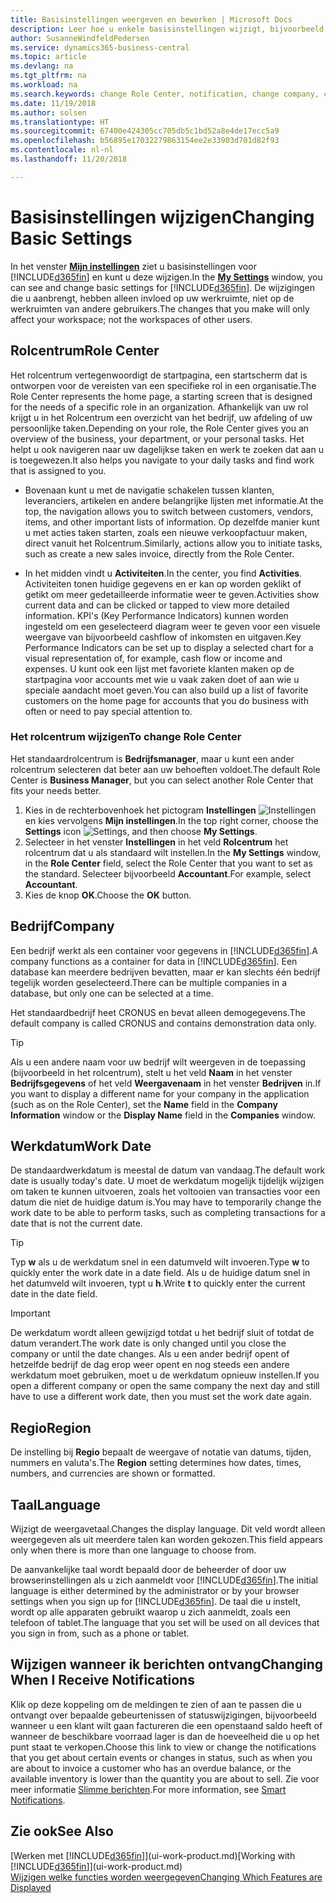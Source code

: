 ```yaml
---
title: Basisinstellingen weergeven en bewerken | Microsoft Docs
description: Leer hoe u enkele basisinstellingen wijzigt, bijvoorbeeld het rolcentrum, bedrijf of de werkdatum.
author: SusanneWindfeldPedersen
ms.service: dynamics365-business-central
ms.topic: article
ms.devlang: na
ms.tgt_pltfrm: na
ms.workload: na
ms.search.keywords: change Role Center, notification, change company, change work date
ms.date: 11/19/2018
ms.author: solsen
ms.translationtype: HT
ms.sourcegitcommit: 67400e424305cc705db5c1bd52a8e4de17ecc5a9
ms.openlocfilehash: b56895e17032279863154ee2e33903d701d82f93
ms.contentlocale: nl-nl
ms.lasthandoff: 11/20/2018

---
```

# <a name="changing-basic-settings"></a><span data-ttu-id="6ed46-103">Basisinstellingen wijzigen</span><span class="sxs-lookup"><span data-stu-id="6ed46-103">Changing Basic Settings</span></span>
<span data-ttu-id="6ed46-104">In het venster [**Mijn instellingen**](https://businesscentral.dynamics.com?page=9176 "Ga direct naar de pagina met uw gebruikersinstellingen in Business Central") ziet u basisinstellingen voor [!INCLUDE[d365fin](includes/d365fin_md.md)] en kunt u deze wijzigen.</span><span class="sxs-lookup"><span data-stu-id="6ed46-104">In the [**My Settings**](https://businesscentral.dynamics.com?page=9176 "Go directly to your user settings page in Business Central") window, you can see and change basic settings for [!INCLUDE[d365fin](includes/d365fin_md.md)].</span></span> <span data-ttu-id="6ed46-105">De wijzigingen die u aanbrengt, hebben alleen invloed op uw werkruimte, niet op de werkruimten van andere gebruikers.</span><span class="sxs-lookup"><span data-stu-id="6ed46-105">The changes that you make will only affect your workspace; not the workspaces of other users.</span></span>  

## <a name="role-center"></a> <span data-ttu-id="6ed46-106">Rolcentrum</span><span class="sxs-lookup"><span data-stu-id="6ed46-106">Role Center</span></span>
<span data-ttu-id="6ed46-107">Het rolcentrum vertegenwoordigt de startpagina, een startscherm dat is ontworpen voor de vereisten van een specifieke rol in een organisatie.</span><span class="sxs-lookup"><span data-stu-id="6ed46-107">The Role Center represents the home page, a starting screen that is designed for the needs of a specific role in an organization.</span></span> <span data-ttu-id="6ed46-108">Afhankelijk van uw rol krijgt u in het Rolcentrum een overzicht van het bedrijf, uw afdeling of uw persoonlijke taken.</span><span class="sxs-lookup"><span data-stu-id="6ed46-108">Depending on your role, the Role Center gives you an overview of the business, your department, or your personal tasks.</span></span> <span data-ttu-id="6ed46-109">Het helpt u ook navigeren naar uw dagelijkse taken en werk te zoeken dat aan u is toegewezen.</span><span class="sxs-lookup"><span data-stu-id="6ed46-109">It also helps you navigate to your daily tasks and find work that is assigned to you.</span></span>

-   <span data-ttu-id="6ed46-110">Bovenaan kunt u met de navigatie schakelen tussen klanten, leveranciers, artikelen en andere belangrijke lijsten met informatie.</span><span class="sxs-lookup"><span data-stu-id="6ed46-110">At the top, the navigation allows you to switch between customers, vendors, items, and other important lists of information.</span></span> <span data-ttu-id="6ed46-111">Op dezelfde manier kunt u met acties taken starten, zoals een nieuwe verkoopfactuur maken, direct vanuit het Rolcentrum.</span><span class="sxs-lookup"><span data-stu-id="6ed46-111">Similarly, actions allow you to initiate tasks, such as create a new sales invoice, directly from the Role Center.</span></span>

-   <span data-ttu-id="6ed46-112">In het midden vindt u **Activiteiten**.</span><span class="sxs-lookup"><span data-stu-id="6ed46-112">In the center, you find **Activities**.</span></span> <span data-ttu-id="6ed46-113">Activiteiten tonen huidige gegevens en er kan op worden geklikt of getikt om meer gedetailleerde informatie weer te geven.</span><span class="sxs-lookup"><span data-stu-id="6ed46-113">Activities show current data and can be clicked or tapped to view more detailed information.</span></span> <span data-ttu-id="6ed46-114">KPI's (Key Performance Indicators) kunnen worden ingesteld om een geselecteerd diagram weer te geven voor een visuele weergave van bijvoorbeeld cashflow of inkomsten en uitgaven.</span><span class="sxs-lookup"><span data-stu-id="6ed46-114">Key Performance Indicators can be set up to display a selected chart for a visual representation of, for example, cash flow or income and expenses.</span></span> <span data-ttu-id="6ed46-115">U kunt ook een lijst met favoriete klanten maken op de startpagina voor accounts met wie u vaak zaken doet of aan wie u speciale aandacht moet geven.</span><span class="sxs-lookup"><span data-stu-id="6ed46-115">You can also build up a list of favorite customers on the home page for accounts that you do business with often or need to pay special attention to.</span></span>

### <a name="to-change-role-center"></a><span data-ttu-id="6ed46-116">Het rolcentrum wijzigen</span><span class="sxs-lookup"><span data-stu-id="6ed46-116">To change Role Center</span></span>
<span data-ttu-id="6ed46-117">Het standaardrolcentrum is **Bedrijfsmanager**, maar u kunt een ander rolcentrum selecteren dat beter aan uw behoeften voldoet.</span><span class="sxs-lookup"><span data-stu-id="6ed46-117">The default Role Center is **Business Manager**, but you can select another Role Center that fits your needs better.</span></span>
1. <span data-ttu-id="6ed46-118">Kies in de rechterbovenhoek het pictogram **Instellingen** ![Instellingen](media/ui-experience/settings_icon_small.png "pictogram Instellingen voor rolcentrum") en kies vervolgens **Mijn instellingen**.</span><span class="sxs-lookup"><span data-stu-id="6ed46-118">In the top right corner, choose the **Settings** icon ![Settings](media/ui-experience/settings_icon_small.png "Settings icon for role center"), and then choose **My Settings**.</span></span>
2. <span data-ttu-id="6ed46-119">Selecteer in het venster **Instellingen** in het veld **Rolcentrum** het rolcentrum dat u als standaard wilt instellen.</span><span class="sxs-lookup"><span data-stu-id="6ed46-119">In the **My Settings** window, in the **Role Center** field, select the Role Center that you want to set as the standard.</span></span> <span data-ttu-id="6ed46-120">Selecteer bijvoorbeeld **Accountant**.</span><span class="sxs-lookup"><span data-stu-id="6ed46-120">For example, select **Accountant**.</span></span>
3. <span data-ttu-id="6ed46-121">Kies de knop **OK**.</span><span class="sxs-lookup"><span data-stu-id="6ed46-121">Choose the **OK** button.</span></span>

## <a name="company"></a><span data-ttu-id="6ed46-122">Bedrijf</span><span class="sxs-lookup"><span data-stu-id="6ed46-122">Company</span></span>
<span data-ttu-id="6ed46-123">Een bedrijf werkt als een container voor gegevens in [!INCLUDE[d365fin](includes/d365fin_md.md)].</span><span class="sxs-lookup"><span data-stu-id="6ed46-123">A company functions as a container for data in [!INCLUDE[d365fin](includes/d365fin_md.md)].</span></span> <span data-ttu-id="6ed46-124">Een database kan meerdere bedrijven bevatten, maar er kan slechts één bedrijf tegelijk worden geselecteerd.</span><span class="sxs-lookup"><span data-stu-id="6ed46-124">There can be multiple companies in a database, but only one can be selected at a time.</span></span>

<span data-ttu-id="6ed46-125">Het standaardbedrijf heet CRONUS en bevat alleen demogegevens.</span><span class="sxs-lookup"><span data-stu-id="6ed46-125">The default company is called CRONUS and contains demonstration data only.</span></span>

> [!TIP]  
>   <span data-ttu-id="6ed46-126">Als u een andere naam voor uw bedrijf wilt weergeven in de toepassing (bijvoorbeeld in het rolcentrum), stelt u het veld **Naam** in het venster **Bedrijfsgegevens** of het veld **Weergavenaam** in het venster **Bedrijven** in.</span><span class="sxs-lookup"><span data-stu-id="6ed46-126">If you want to display a different name for your company in the application (such as on the Role Center), set the **Name** field in the **Company Information** window or the **Display Name** field in the **Companies** window.</span></span>  

## <a name="work-date"></a><span data-ttu-id="6ed46-127">Werkdatum</span><span class="sxs-lookup"><span data-stu-id="6ed46-127">Work Date</span></span>
<span data-ttu-id="6ed46-128">De standaardwerkdatum is meestal de datum van vandaag.</span><span class="sxs-lookup"><span data-stu-id="6ed46-128">The default work date is usually today's date.</span></span> <span data-ttu-id="6ed46-129">U moet de werkdatum mogelijk tijdelijk wijzigen om taken te kunnen uitvoeren, zoals het voltooien van transacties voor een datum die niet de huidige datum is.</span><span class="sxs-lookup"><span data-stu-id="6ed46-129">You may have to temporarily change the work date to be able to perform tasks, such as completing transactions for a date that is not the current date.</span></span>

> [!TIP]  
>   <span data-ttu-id="6ed46-130">Typ **w** als u de werkdatum snel in een datumveld wilt invoeren.</span><span class="sxs-lookup"><span data-stu-id="6ed46-130">Type **w** to quickly enter the work date in a date field.</span></span> <span data-ttu-id="6ed46-131">Als u de huidige datum snel in het datumveld wilt invoeren, typt u **h**.</span><span class="sxs-lookup"><span data-stu-id="6ed46-131">Write **t** to quickly enter the current date in the date field.</span></span>

> [!IMPORTANT]  
>   <span data-ttu-id="6ed46-132">De werkdatum wordt alleen gewijzigd totdat u het bedrijf sluit of totdat de datum verandert.</span><span class="sxs-lookup"><span data-stu-id="6ed46-132">The work date is only changed until you close the company or until the date changes.</span></span> <span data-ttu-id="6ed46-133">Als u een ander bedrijf opent of hetzelfde bedrijf de dag erop weer opent en nog steeds een andere werkdatum moet gebruiken, moet u de werkdatum opnieuw instellen.</span><span class="sxs-lookup"><span data-stu-id="6ed46-133">If you open a different company or open the same company the next day and still have to use a different work date, then you must set the work date again.</span></span>

## <a name="region"></a> <span data-ttu-id="6ed46-134">Regio</span><span class="sxs-lookup"><span data-stu-id="6ed46-134">Region</span></span>
<span data-ttu-id="6ed46-135">De instelling bij **Regio** bepaalt de weergave of notatie van datums, tijden, nummers en valuta's.</span><span class="sxs-lookup"><span data-stu-id="6ed46-135">The **Region** setting determines how dates, times, numbers, and currencies are shown or formatted.</span></span>   


## <a name="language"></a> <span data-ttu-id="6ed46-136">Taal</span><span class="sxs-lookup"><span data-stu-id="6ed46-136">Language</span></span>
<span data-ttu-id="6ed46-137">Wijzigt de weergavetaal.</span><span class="sxs-lookup"><span data-stu-id="6ed46-137">Changes the display language.</span></span> <span data-ttu-id="6ed46-138">Dit veld wordt alleen weergegeven als uit meerdere talen kan worden gekozen.</span><span class="sxs-lookup"><span data-stu-id="6ed46-138">This field appears only when there is more than one language to choose from.</span></span> 

<span data-ttu-id="6ed46-139">De aanvankelijke taal wordt bepaald door de beheerder of door uw browserinstellingen als u zich aanmeldt voor [!INCLUDE[d365fin](includes/d365fin_md.md)].</span><span class="sxs-lookup"><span data-stu-id="6ed46-139">The initial language is either determined by the administrator or by your browser settings when you sign up for [!INCLUDE[d365fin](includes/d365fin_md.md)].</span></span> <span data-ttu-id="6ed46-140">De taal die u instelt, wordt op alle apparaten gebruikt waarop u zich aanmeldt, zoals een telefoon of tablet.</span><span class="sxs-lookup"><span data-stu-id="6ed46-140">The language that you set will be used on all devices that you sign in from, such as a phone or tablet.</span></span>

## <a name="changing-when-i-receive-notifications"></a><span data-ttu-id="6ed46-141">Wijzigen wanneer ik berichten ontvang</span><span class="sxs-lookup"><span data-stu-id="6ed46-141">Changing When I Receive Notifications</span></span>
<span data-ttu-id="6ed46-142">Klik op deze koppeling om de meldingen te zien of aan te passen die u ontvangt over bepaalde gebeurtenissen of statuswijzigingen, bijvoorbeeld wanneer u een klant wilt gaan factureren die een openstaand saldo heeft of wanneer de beschikbare voorraad lager is dan de hoeveelheid die u op het punt staat te verkopen.</span><span class="sxs-lookup"><span data-stu-id="6ed46-142">Choose this link to view or change the notifications that you get about certain events or changes in status, such as when you are about to invoice a customer who has an overdue balance, or the available inventory is lower than the quantity you are about to sell.</span></span> <span data-ttu-id="6ed46-143">Zie voor meer informatie [Slimme berichten](ui-smart-notifications.md).</span><span class="sxs-lookup"><span data-stu-id="6ed46-143">For more information, see [Smart Notifications](ui-smart-notifications.md).</span></span>

## <a name="see-also"></a><span data-ttu-id="6ed46-144">Zie ook</span><span class="sxs-lookup"><span data-stu-id="6ed46-144">See Also</span></span>
<span data-ttu-id="6ed46-145">[Werken met [!INCLUDE[d365fin](includes/d365fin_md.md)]](ui-work-product.md)</span><span class="sxs-lookup"><span data-stu-id="6ed46-145">[Working with [!INCLUDE[d365fin](includes/d365fin_md.md)]](ui-work-product.md)</span></span>  
[<span data-ttu-id="6ed46-146">Wijzigen welke functies worden weergegeven</span><span class="sxs-lookup"><span data-stu-id="6ed46-146">Changing Which Features are Displayed</span></span>](ui-experiences.md)  

